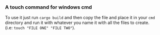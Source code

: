 ### A touch command for windows cmd

To use it just run `cargo build` and then copy the file and place
it in your `cmd` directory and run it with whatever you name it with
all the files to create. (i.e: `touch "FILE ONE" "FILE TWO"`).
